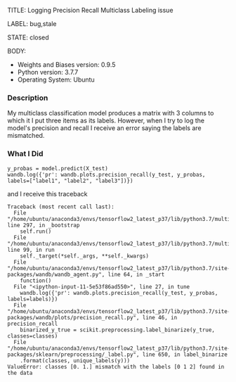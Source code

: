 TITLE:
Logging Precision Recall Multiclass Labeling issue

LABEL:
bug,stale

STATE:
closed

BODY:
* Weights and Biases version: 0.9.5
* Python version: 3.7.7
* Operating System: Ubuntu

### Description

My multiclass classification model produces a matrix with 3 columns to which it I put three items as its labels. However, when I try to log the model's precision and recall I receive an error saying the labels are mismatched.

### What I Did

```
y_probas = model.predict(X_test)
wandb.log({'pr': wandb.plots.precision_recall(y_test, y_probas, labels=["label1", "label2", "label3"])})
```

and I receive this traceback

```
Traceback (most recent call last):
  File "/home/ubuntu/anaconda3/envs/tensorflow2_latest_p37/lib/python3.7/multiprocessing/process.py", line 297, in _bootstrap
    self.run()
  File "/home/ubuntu/anaconda3/envs/tensorflow2_latest_p37/lib/python3.7/multiprocessing/process.py", line 99, in run
    self._target(*self._args, **self._kwargs)
  File "/home/ubuntu/anaconda3/envs/tensorflow2_latest_p37/lib/python3.7/site-packages/wandb/wandb_agent.py", line 64, in _start
    function()
  File "<ipython-input-11-5e53f86ad550>", line 27, in tune
    wandb.log({'pr': wandb.plots.precision_recall(y_test, y_probas, labels=labels)})
  File "/home/ubuntu/anaconda3/envs/tensorflow2_latest_p37/lib/python3.7/site-packages/wandb/plots/precision_recall.py", line 46, in precision_recall
    binarized_y_true = scikit.preprocessing.label_binarize(y_true, classes=classes)
  File "/home/ubuntu/anaconda3/envs/tensorflow2_latest_p37/lib/python3.7/site-packages/sklearn/preprocessing/_label.py", line 650, in label_binarize
    .format(classes, unique_labels(y)))
ValueError: classes [0. 1.] mismatch with the labels [0 1 2] found in the data
```

